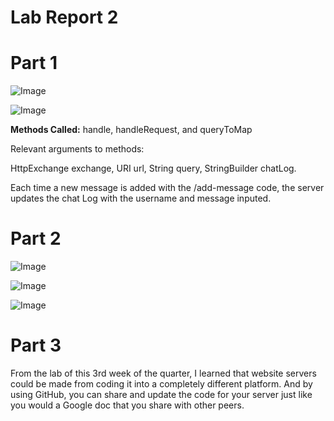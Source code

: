 # Lab Report 2

# Part 1

![Image](ss1.png)


![Image](addmessageexample.png)


**Methods Called:**
handle, handleRequest, and queryToMap

Relevant arguments to methods: 

HttpExchange exchange, URI url, String query, StringBuilder chatLog.

Each time a new message is added with the /add-message code, the server updates the chat Log with the username and message inputed. 

# Part 2

![Image](compls.png)


![Image](ieng6ls.png)


![Image](nopassls.png)


# Part 3 

From the lab of this 3rd week of the quarter, I learned that website servers could be made from coding it into a completely different platform. And by using GitHub, you can share and update the code for your server just like you would a Google doc that you share with other peers.
